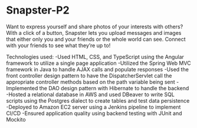 # Snapster-P2
Want to express yourself and share photos of your interests with others? With a click of a button, Snapster lets you upload messages and images that either only you and your friends or the 
whole world can see. Connect with your friends to see what they’re up to!

Technologies used:
-Used HTML, CSS, and TypeScript using the Angular framework to utilize a single page application 
-Utilized the Spring Web MVC framework in Java to handle AJAX calls and populate responses
-Used the front controller design pattern to have the DispatcherServlet call the appropriate controller methods based on the path variable being sent
-Implemented the DAO design pattern with Hibernate to handle the backend
-Hosted a relational database in AWS and used DBeaver to write SQL scripts using the Postgres dialect to create tables and test data persistence
-Deployed to Amazon EC2 server using a Jenkins pipeline to implement CI/CD
-Ensured application quality using backend testing with JUnit and Mockito

